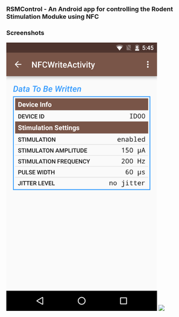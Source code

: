 ### RSMControl - An Android app for controlling the Rodent Stimulation Moduke using NFC

### Screenshots

<img src="https://github.com/kemerelab/RodentDBS/blob/master/Images/RSM_Control_program.png" width="400">

<img src="Graphics/AndroidAppScreenshot2.png" width="400">


